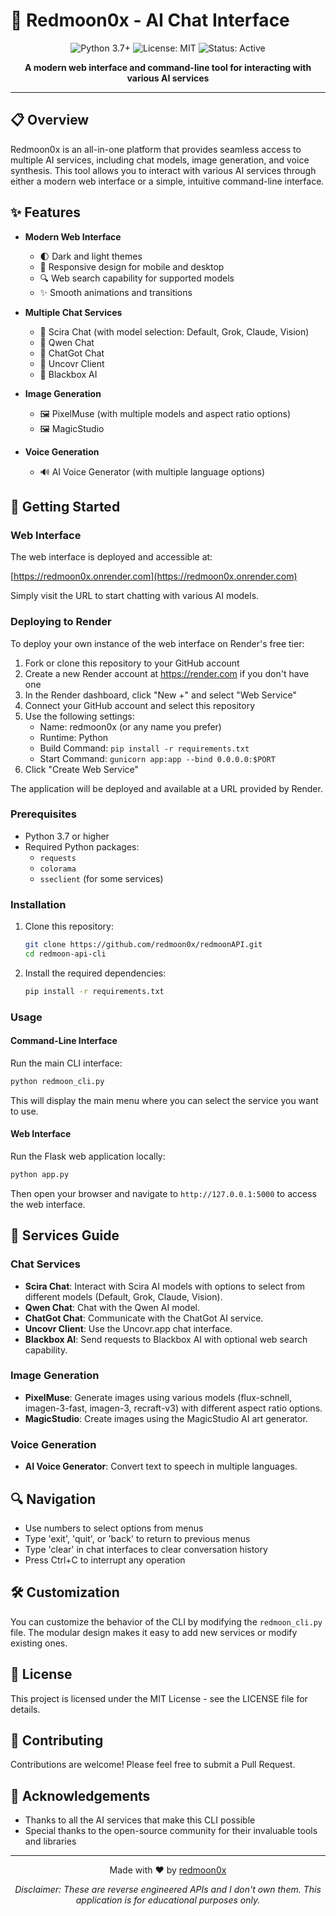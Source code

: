 # 🌙 Redmoon0x - AI Chat Interface

<div align="center">
  <img src="https://img.shields.io/badge/Python-3.7+-blue.svg" alt="Python 3.7+">
  <img src="https://img.shields.io/badge/License-MIT-green.svg" alt="License: MIT">
  <img src="https://img.shields.io/badge/Status-Active-brightgreen.svg" alt="Status: Active">
</div>

<p align="center">
  <b>A modern web interface and command-line tool for interacting with various AI services</b>
</p>

---

## 📋 Overview

Redmoon0x is an all-in-one platform that provides seamless access to multiple AI services, including chat models, image generation, and voice synthesis. This tool allows you to interact with various AI services through either a modern web interface or a simple, intuitive command-line interface.

## ✨ Features

- **Modern Web Interface**
  - 🌓 Dark and light themes
  - 📱 Responsive design for mobile and desktop
  - 🔍 Web search capability for supported models
  - ✨ Smooth animations and transitions

- **Multiple Chat Services**
  - 💬 Scira Chat (with model selection: Default, Grok, Claude, Vision)
  - 💬 Qwen Chat
  - 💬 ChatGot Chat
  - 💬 Uncovr Client
  - 💬 Blackbox AI

- **Image Generation**
  - 🖼️ PixelMuse (with multiple models and aspect ratio options)
  - 🖼️ MagicStudio

- **Voice Generation**
  - 🔊 AI Voice Generator (with multiple language options)

## 🚀 Getting Started

### Web Interface

The web interface is deployed and accessible at:

[https://redmoon0x.onrender.com](https://redmoon0x.onrender.com)

Simply visit the URL to start chatting with various AI models.

### Deploying to Render

To deploy your own instance of the web interface on Render's free tier:

1. Fork or clone this repository to your GitHub account
2. Create a new Render account at https://render.com if you don't have one
3. In the Render dashboard, click "New +" and select "Web Service"
4. Connect your GitHub account and select this repository
5. Use the following settings:
   - Name: redmoon0x (or any name you prefer)
   - Runtime: Python
   - Build Command: `pip install -r requirements.txt`
   - Start Command: `gunicorn app:app --bind 0.0.0.0:$PORT`
6. Click "Create Web Service"

The application will be deployed and available at a URL provided by Render.

### Prerequisites

- Python 3.7 or higher
- Required Python packages:
  - `requests`
  - `colorama`
  - `sseclient` (for some services)

### Installation

1. Clone this repository:
   ```bash
   git clone https://github.com/redmoon0x/redmoonAPI.git
   cd redmoon-api-cli
   ```

2. Install the required dependencies:
   ```bash
   pip install -r requirements.txt
   ```

### Usage

#### Command-Line Interface

Run the main CLI interface:

```bash
python redmoon_cli.py
```

This will display the main menu where you can select the service you want to use.

#### Web Interface

Run the Flask web application locally:

```bash
python app.py
```

Then open your browser and navigate to `http://127.0.0.1:5000` to access the web interface.

## 📖 Services Guide

### Chat Services

- **Scira Chat**: Interact with Scira AI models with options to select from different models (Default, Grok, Claude, Vision).
- **Qwen Chat**: Chat with the Qwen AI model.
- **ChatGot Chat**: Communicate with the ChatGot AI service.
- **Uncovr Client**: Use the Uncovr.app chat interface.
- **Blackbox AI**: Send requests to Blackbox AI with optional web search capability.

### Image Generation

- **PixelMuse**: Generate images using various models (flux-schnell, imagen-3-fast, imagen-3, recraft-v3) with different aspect ratio options.
- **MagicStudio**: Create images using the MagicStudio AI art generator.

### Voice Generation

- **AI Voice Generator**: Convert text to speech in multiple languages.

## 🔍 Navigation

- Use numbers to select options from menus
- Type 'exit', 'quit', or 'back' to return to previous menus
- Type 'clear' in chat interfaces to clear conversation history
- Press Ctrl+C to interrupt any operation

## 🛠️ Customization

You can customize the behavior of the CLI by modifying the `redmoon_cli.py` file. The modular design makes it easy to add new services or modify existing ones.

## 📝 License

This project is licensed under the MIT License - see the LICENSE file for details.

## 🤝 Contributing

Contributions are welcome! Please feel free to submit a Pull Request.

## 🙏 Acknowledgements

- Thanks to all the AI services that make this CLI possible
- Special thanks to the open-source community for their invaluable tools and libraries

---

<p align="center">
  Made with ❤️ by <a href="https://github.com/redmoon0x">redmoon0x</a>
</p>

<p align="center">
  <i>Disclaimer: These are reverse engineered APIs and I don't own them. This application is for educational purposes only.</i>
</p>
